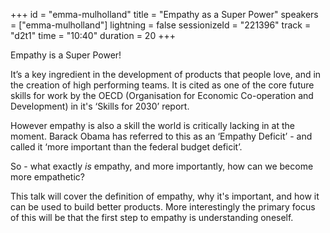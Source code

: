 +++
id = "emma-mulholland"
title = "Empathy as a Super Power"
speakers = ["emma-mulholland"]
lightning = false
sessionizeId = "221396"
track = "d2t1"
time = "10:40"
duration = 20
+++

Empathy is a Super Power!

It’s a key ingredient in the development of products that people love, and in the creation of high performing teams. It is cited as one of the core future skills for work by the OECD (Organisation for Economic Co-operation and Development) in it's ‘Skills for 2030’ report.

However empathy is also a skill the world is critically lacking in at the moment. Barack Obama has referred to this as an ‘Empathy Deficit’ - and called it ‘more important than the federal budget deficit’.

So - what exactly *is* empathy, and more importantly, how can we become more empathetic?

This talk will cover the definition of empathy, why it's important, and how it can be used to build better products. More interestingly the primary focus of this will be that the first step to empathy is understanding oneself.